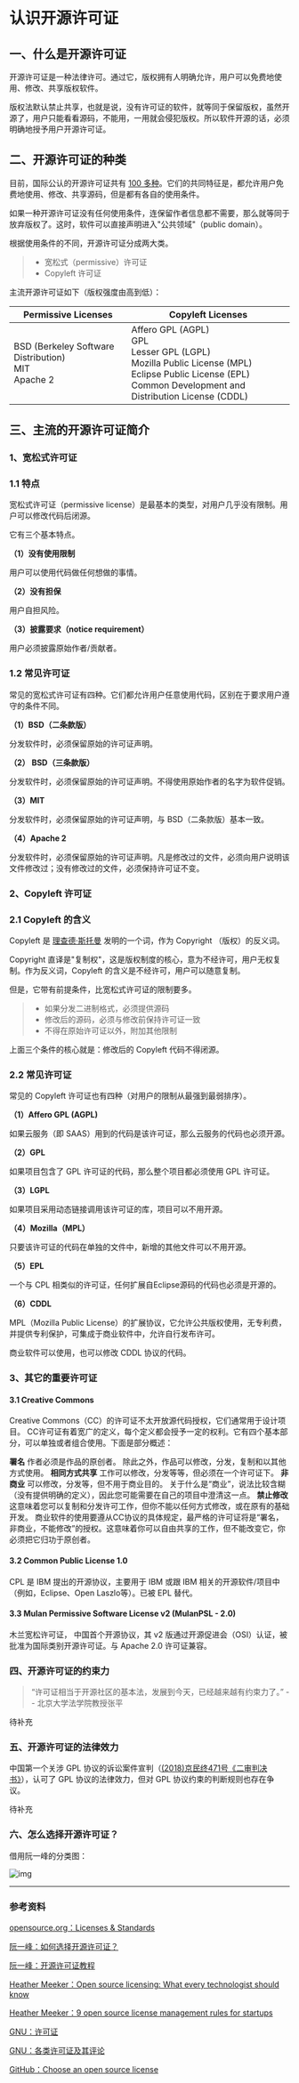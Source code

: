 # 认识开源许可证


## 一、什么是开源许可证
 
开源许可证是一种法律许可。通过它，版权拥有人明确允许，用户可以免费地使用、修改、共享版权软件。
 
版权法默认禁止共享，也就是说，没有许可证的软件，就等同于保留版权，虽然开源了，用户只能看看源码，不能用，一用就会侵犯版权。所以软件开源的话，必须明确地授予用户开源许可证。

 
## 二、开源许可证的种类
 
目前，国际公认的开源许可证共有 [100 多种](https://opensource.org/licenses/alphabetical)。它们的共同特征是，都允许用户免费地使用、修改、共享源码，但是都有各自的使用条件。
 
如果一种开源许可证没有任何使用条件，连保留作者信息都不需要，那么就等同于放弃版权了。这时，软件可以直接声明进入"公共领域"（public domain）。
 
根据使用条件的不同，开源许可证分成两大类。
 
> - 宽松式（permissive）许可证
> - Copyleft 许可证
 
主流开源许可证如下（版权强度由高到低）：
 
| **Permissive Licenses**                                     | **Copyleft Licenses**                                        |
| ----------------------------------------------------------- | ------------------------------------------------------------ |
| BSD (Berkeley Software Distribution)<br />MIT<br />Apache 2 | Affero GPL (AGPL)<br />GPL<br />Lesser GPL (LGPL)<br />Mozilla Public License (MPL)<br />Eclipse Public License (EPL)<br />Common Development and Distribution License (CDDL) |
 

## 三、主流的开源许可证简介
 
### 1、宽松式许可证
 
### 1.1 特点
 
宽松式许可证（permissive license）是最基本的类型，对用户几乎没有限制。用户可以修改代码后闭源。
 
它有三个基本特点。
 
**（1）没有使用限制**
 
用户可以使用代码做任何想做的事情。
 
**（2）没有担保**
 
用户自担风险。
 
**（3）披露要求（notice requirement）**
 
用户必须披露原始作者/贡献者。
 
### 1.2 常见许可证
 
常见的宽松式许可证有四种。它们都允许用户任意使用代码，区别在于要求用户遵守的条件不同。
 
**（1）BSD（二条款版）**
 
分发软件时，必须保留原始的许可证声明。
 
**（2） BSD（三条款版）**
 
分发软件时，必须保留原始的许可证声明。不得使用原始作者的名字为软件促销。
 
**（3）MIT**
 
分发软件时，必须保留原始的许可证声明，与 BSD（二条款版）基本一致。
 
**（4）Apache 2**
 
分发软件时，必须保留原始的许可证声明。凡是修改过的文件，必须向用户说明该文件修改过；没有修改过的文件，必须保持许可证不变。
 
### 2、Copyleft 许可证
 
### 2.1 Copyleft 的含义
 
Copyleft 是 [理查德·斯托曼](http://www.ruanyifeng.com/blog/2005/03/post_112.html) 发明的一个词，作为 Copyright （版权）的反义词。
 
Copyright 直译是"复制权"，这是版权制度的核心，意为不经许可，用户无权复制。作为反义词，Copyleft 的含义是不经许可，用户可以随意复制。
 
但是，它带有前提条件，比宽松式许可证的限制要多。
 
> - 如果分发二进制格式，必须提供源码
> - 修改后的源码，必须与修改前保持许可证一致
> - 不得在原始许可证以外，附加其他限制
 
上面三个条件的核心就是：修改后的 Copyleft 代码不得闭源。
 
### 2.2 常见许可证
 
常见的 Copyleft 许可证也有四种（对用户的限制从最强到最弱排序）。
 
**（1）Affero GPL (AGPL)**
 
如果云服务（即 SAAS）用到的代码是该许可证，那么云服务的代码也必须开源。
 
**（2）GPL**
 
如果项目包含了 GPL 许可证的代码，那么整个项目都必须使用 GPL 许可证。
 
**（3）LGPL**
 
如果项目采用动态链接调用该许可证的库，项目可以不用开源。
 
**（4）Mozilla（MPL）**
 
只要该许可证的代码在单独的文件中，新增的其他文件可以不用开源。
 
**（5）EPL**
 
一个与 CPL 相类似的许可证，任何扩展自Eclipse源码的代码也必须是开源的。
 
**（6）CDDL**
 
MPL（Mozilla Public License）的扩展协议，它允许公共版权使用，无专利费，并提供专利保护，可集成于商业软件中，允许自行发布许可。
 
商业软件可以使用，也可以修改 CDDL 协议的代码。
 
### 3、其它的重要许可证
 
#### 3.1 Creative Commons
 
Creative Commons（CC）的许可证不太开放源代码授权，它们通常用于设计项目。 CC许可证有着宽广的定义，每个定义都会授予一定的权利。它有四个基本部分，可以单独或者组合使用。下面是部分概述：
 
**署名**
作者必须是作品的原创者。 除此之外，作品可以修改，分发，复制和以其他方式使用。
**相同方式共享**
工作可以修改，分发等等，但必须在一个许可证下。
**非商业**
可以修改，分发等，但不用于商业目的。 关于什么是“商业”，说法比较含糊（没有提供明确的定义），因此您可能需要在自己的项目中澄清这一点。
**禁止修改**
这意味着您可以复制和分发许可工作，但你不能以任何方式修改，或在原有的基础开发。
商业软件的使用要遵从CC协议的具体规定，最严格的许可证将是“署名，非商业，不能修改”的授权。这意味着你可以自由共享的工作，但不能改变它，你必须把它归功于原创者。
 
#### 3.2 Common Public License 1.0
 
CPL 是 IBM 提出的开源协议，主要用于 IBM 或跟 IBM 相关的开源软件/项目中（例如，Eclipse、Open Laszlo等）。已被 EPL 替代。
 
#### 3.3 Mulan Permissive Software License v2 (MulanPSL - 2.0)
 
木兰宽松许可证， 中国首个开源协议，其 v2 版通过开源促进会（OSI）认证，被批准为国际类别开源许可证。与 Apache 2.0 许可证兼容。
 
 
 
### 四、开源许可证的约束力
 
> “许可证相当于开源社区的基本法，发展到今天，已经越来越有约束力了。” -- 北京大学法学院教授张平
 
待补充
 
 
 
### 五、开源许可证的法律效力
 
中国第一个关涉 GPL 协议的诉讼案件宣判（[(2018)京民终471号《二审判决书》](http://wenshu.court.gov.cn/website/wenshu/181107ANFZ0BXSK4/index.html?docId=3c0957c9b82e456eb6ceab0d002c50ba)），认可了 GPL 协议的法律效力，但对 GPL 协议约束的判断规则也存在争议。
 
待补充
 
 
 
 
### 六、怎么选择开源许可证？
 
借用阮一峰的分类图：
 
![img](https://www.ruanyifeng.com/blogimg/asset/201105/bg2011050101.png)
 
 
 
---
 
### 参考资料
 
[opensource.org：Licenses & Standards](https://opensource.org/licenses)
 
[阮一峰：如何选择开源许可证？](https://www.ruanyifeng.com/blog/2011/05/how_to_choose_free_software_licenses.html)
 
[阮一峰：开源许可证教程](https://www.ruanyifeng.com/blog/2017/10/open-source-license-tutorial.html)
 
[Heather Meeker：Open source licensing: What every technologist should know](https://opensource.com/article/17/9/open-source-licensing)
 
[Heather Meeker：9 open source license management rules for startups](https://opensource.com/article/17/9/9-open-source-software-rules-startups)
 
[GNU：许可证](https://www.gnu.org/licenses/licenses.html)
 
[GNU：各类许可证及其评论](https://www.gnu.org/licenses/license-list.zh-cn.html)
 
[GitHub：Choose an open source license](https://choosealicense.com/)